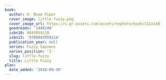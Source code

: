 ```yaml
---
book:
  author: H. Beam Piper
  cover_image: little-fuzzy.png
  cover_image_url: https://s.gr-assets.com/assets/nophoto/book/111x148-bcc042a9c91a29c1d680899eff700a03.png
  goodreads: '1440148'
  isbn10: 0843959118
  isbn13: '9780843959116'
  publication_year: null
  series: Fuzzy Sapiens
  series_position: '1'
  slug: little-fuzzy
  title: Little Fuzzy
plan:
  date_added: '2018-09-30'
---
```

